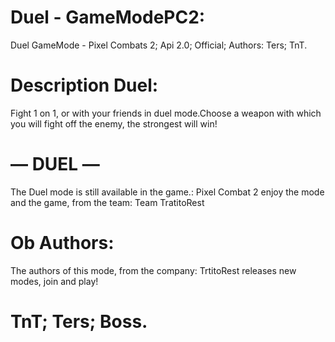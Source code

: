      
# Duel - GameModePC2:
Duel GameMode -  Pixel Combats 2;
Api 2.0;
Official;
Authors: Ters; TnT.

# Description Duel:
Fight 1 on 1, or with your friends in duel mode.Choose a weapon with which you will fight off the enemy, the strongest will win!

# — DUEL —
The Duel mode is still available in the game.: Pixel Combat 2 enjoy the mode and the game, from the team: Team TratitoRest

# Ob Authors:
The authors of this mode, from the company: TrtitoRest releases new modes, join and play!
# TnT; Ters; Boss.





